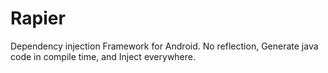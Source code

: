 # Rapier
Dependency injection Framework for Android. No reflection, Generate java code in compile time, and Inject everywhere.
